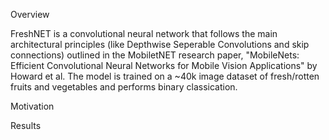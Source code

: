 Overview

FreshNET is a convolutional neural network that follows the main architectural principles (like Depthwise Seperable Convolutions and skip connections) outlined in the MobiletNET research paper, "MobileNets: Efficient Convolutional Neural Networks for Mobile Vision Applications" by Howard et al. The model is trained on a ~40k image dataset of fresh/rotten fruits and vegetables and performs binary classication.

Motivation



Results
